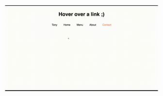 ![Preview gif](https://raw.githubusercontent.com/tonykhaov/Cool-following-animation/master/following-along.gif)
